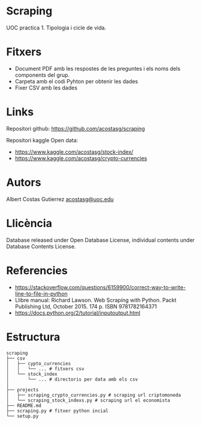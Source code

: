 # Scraping

UOC practica 1. Tipologia i cicle de vida.

# Fitxers

* Document PDF amb les respostes de les preguntes i els noms dels components del grup.
* Carpeta amb el codi Pyhton per obtenir les dades
* Fixer CSV amb les dades

# Links

Repositori github: https://github.com/acostasg/scraping

Repositori kaggle Open data: 
* https://www.kaggle.com/acostasg/stock-index/
* https://www.kaggle.com/acostasg/crypto-currencies

# Autors

Albert Costas Gutierrez acostasg@uoc.edu

# Llicència

Database released under Open Database License, individual contents under   Database   Contents   License.

# Referencies

* https://stackoverflow.com/questions/6159900/correct-way-to-write-line-to-file-in-python
* Llibre manual: Richard Lawson. Web Scraping with Python. Packt Publishing Ltd, October 2015. 174 p. ISBN 9781782164371
* https://docs.python.org/2/tutorial/inputoutput.html

# Estructura

```
scraping
├── csv
│   ├── cypto_currencies
│   │   └── ... # fitxers csv 
│   └── stock_index
│       └── ... # directoris per data amb els csv
│   
├── projects
│   ├── scraping_crypto_currencies.py # scraping url criptomoneda
│   └── scraping_stock_indexs.py # scraping url el economista
├── README.md
├── scraping.py # fitxer python incial
└── setup.py 

```

